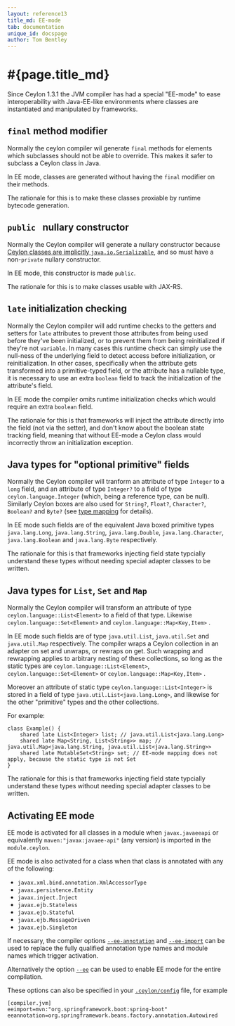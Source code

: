 ```yaml
---
layout: reference13
title_md: EE-mode
tab: documentation
unique_id: docspage
author: Tom Bentley
---
```


# #{page.title_md}

Since Ceylon 1.3.1 the JVM compiler has had a special "EE-mode" to ease interoperability
with Java-EE-like environments where classes are instantiated and manipulated by 
frameworks.

## `final` method modifier

Normally the ceylon compiler wil generate `final` methods for elements which subclasses should 
not be able to override. This makes it safer to subclass a Ceylon class in Java.

In EE mode, classes are generated without having the `final` modifier on their methods.

The rationale for this is to make these classes proxiable by runtime bytecode generation.

## `public ` nullary constructor

Normally the Ceylon compiler will generate a nullary constructor because 
[Ceylon classes are implicitly `java.io.Serializable`](../java-from-ceylon/#java.io.Serializable), 
and so must have a non-`private` nullary constructor.

In EE mode, this constructor is made `public`.

The rationale for this is to make classes usable with JAX-RS.

## `late` initialization checking

Normally the Ceylon compiler will add runtime checks to the getters and setters for `late`
attributes to prevent those attributes from being used before they've been initialized, 
or to prevent them from being reinitialized if they're not `variable`. 
In many cases this runtime check can simply use the null-ness of the underlying field to 
detect access before initialization, or reinitialization. In other cases, specifically
when the attribute gets transformed into a primitive-typed field, or the attribute has a nullable type, 
it is necessary to use an extra `boolean` field to track the initialization of the attribute's field.

In EE mode the compiler omits runtime initialization checks which would require an 
extra `boolean` field.

The rationale for this is that frameworks will inject the attribute directly into the field 
(not via the setter), and don't know about the boolean state tracking field, meaning that 
without EE-mode a Ceylon class would 
incorrectly throw an initialization exception.

## Java types for "optional primitive" fields

Normally the Ceylon compiler will tranform an attribute of type `Integer` to a `long` field, and an attribute of type
`Integer?` to a field of type `ceylon.language.Integer` (which, being a reference type, can be null). Similarly Ceylon 
boxes are also used for `String?`, `Float?`, `Character?`, `Boolean?` and `Byte?` 
(see [type mapping](../type-mapping/) for details).

In EE mode such fields are of the equivalent Java boxed primitive types
`java.lang.Long`, `java.lang.String`, `java.lang.Double`, `java.lang.Character`, 
`java.lang.Boolean` and `java.lang.Byte` respectively.

The rationale for this is that frameworks injecting field state typcially understand these types without 
needing special adapter classes to be written.

## Java types for `List`, `Set` and `Map`

Normally the Ceylon compiler will transform an attribute of type `ceylon.language::List<Element>` 
to a field of that type. Likewise `ceylon.language::Set<Element>` and `ceylon.language::Map<Key,Item>` .

In EE mode such fields are of type `java.util.List`, `java.util.Set` and `java.util.Map` respectively. 
The compiler wraps a Ceylon collection in an adapter on set and unwraps, or rewraps on get. 
Such wrapping and rewrapping applies to arbitrary nesting of these collections, so long as the 
static types are `ceylon.language::List<Element>`, `ceylon.language::Set<Element>` or `ceylon.language::Map<Key,Item>` .

Moreover an attribute of static type `ceylon.language::List<Integer>`  is stored in a field of type
`java.util.List<java.lang.Long>`, and likewise for the other "primitive" types and the other 
collections.

For example:

    class Example() {
        shared late List<Integer> list; // java.util.List<java.lang.Long>
        shared late Map<String, List<String>> map; // java.util.Map<java.lang.String, java.util.List<java.lang.String>>
        shared late MutableSet<String> set; // EE-mode mapping does not apply, because the static type is not Set
    }

The rationale for this is that frameworks injecting field state typcially understand these types without 
needing special adapter classes to be written.

## Activating EE mode

EE mode is activated for all classes in a module when `javax.javaeeapi` or equivalently  `maven:"javax:javaee-api"` (any version) is imported in the `module.ceylon`.

EE mode is also activated for a class when that class is annotated with any of the following:

*  `javax.xml.bind.annotation.XmlAccessorType`
* `javax.persistence.Entity`
* `javax.inject.Inject`
* `javax.ejb.Stateless`
* `javax.ejb.Stateful`
* `javax.ejb.MessageDriven`
* `javax.ejb.Singleton`

If necessary, the compiler options 
[`--ee-annotation`](../../tool/ceylon/subcommands/ceylon-compile.html#option--ee-annotation) and 
[`--ee-import`](../../tool/ceylon/subcommands/ceylon-compile.html#option--ee-import) can be used to replace
the fully qualified annotation type names and module names which trigger activation.

Alternatively the option 
[`--ee`](../../tool/ceylon/subcommands/ceylon-compile.html#option--ee)
can be used to enable EE mode for the entire compilation.

These options can also be specified in your 
[`.ceylon/config`](../../tool/config/#_compiler_backend_section) file, for example

<!-- lang: none -->
    [compiler.jvm]
    eeimport=mvn:"org.springframework.boot:spring-boot"
    eeannotation=org.springframework.beans.factory.annotation.Autowired
    

